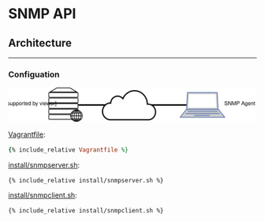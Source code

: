 # SNMP API

## Architecture

---

### Configuation

![](assets/architecture.svg)

[Vagrantfile](Vagrantfile):

```ruby
{% include_relative Vagrantfile %}
```

[install/snmpserver.sh](install/snmpserver.sh):

```sh
{% include_relative install/snmpserver.sh %}
```

[install/snmpclient.sh](install/snmpclient.sh):

```sh
{% include_relative install/snmpclient.sh %}
```
